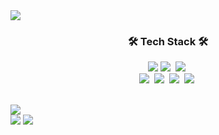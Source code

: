<div align-center>
  <img src="https://capsule-render.vercel.app/api?type=waving&color=#99c36e&height=200&section=header&text=jen454;&fontSize=90" />
</div>
<h3 align="center">🛠 Tech Stack 🛠</h3>
<p align="center">
  <img src="https://img.shields.io/badge/HTML-1A2477?style=flat-square&logo=html5&logoColor=white"/>
  <img src="https://img.shields.io/badge/css-FABF15?style=flat-square&logo=css3&logoColor=white"/></a>&nbsp 
  <img src="https://img.shields.io/badge/Javascript-ffb13b?style=flat-square&logo=javascript&logoColor=white"/></a>&nbsp 
  <br>
  <img src="https://img.shields.io/badge/Python-3766AB?style=flat-square&logo=Python&logoColor=white"/></a>&nbsp 
  <img src="https://img.shields.io/badge/Java-007396?style=flat-square&logo=Java&logoColor=white"/></a>&nbsp
  <img src="https://img.shields.io/badge/C++-00599C?style=flat-square&logo=C%2B%2B&logoColor=white"/></a>&nbsp 
  <img src="https://img.shields.io/badge/Mysql-11B48A?style=flat-square&logo=MySql&logoColor=white"/></a>&nbsp 
</p>
<br>
<div align-center>
  <img src="https://github-readme-stats.vercel.app/api/top-langs/?username=jen454&layout=compact"><br>
  <img src="https://github-readme-stats.vercel.app/api?username=jen454&show_icons=true">
  <img src="http://mazassumnida.wtf/api/v2/generate_badge?boj=jen454">
</div>
<!-- <div align-center>
  (https://github-readme-stats.vercel.app/api?username=jen454&show_icons=true&theme=radical)
  (http://mazassumnida.wtf/api/v2/generate_badge?boj=jen454)](https://solved.ac/jen454/)
</div> -->
